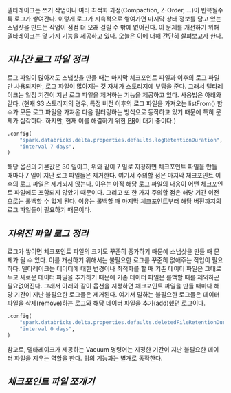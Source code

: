 델타레이크는 쓰기 작업이나 여러 최적화 과정(Compaction, Z-Order, ...)이 반복될수록 로그가 쌓여간다. 이렇게 로그가 지속적으로 쌓여가면 마지막 상태 정보를 담고 있는 스냅샷을 만드는 작업이 점점 더 오래 걸릴 수 밖에 없어진다. 이 문제를 개선하기 위해 델타레이크는 몇 가지 기능을 제공하고 있다. 오늘은 이에 대해 간단히 살펴보고자 한다.

## _지나간 로그 파일 정리_

로그 파일이 많아져도 스냅샷을 만들 때는 마지막 체크포인트 파일과 이후의 로그 파일만 사용되지만, 로그 파일이 많아지는 것 자체가 스토리지에 부담을 준다. 그래서 델타레이크는 일정 기간이 지난 로그 파일을 제거하는 기능을 제공하고 있다. 사용법은 아래와 같다.
(현재 S3 스토리지의 경우, 특정 버전 이후의 로그 파일을 가져오는 listFrom() 함수가 모든 로그 파일을 가져온 다음 필터링하는 방식으로 동작하고 있기 때문에 특히 문제가 심각하다. 하지만, 현재 이를 해결하기 위한 [PR](https://github.com/delta-io/delta/pull/1210)이 대기 중이다.)

```python
.config(
    "spark.databricks.delta.properties.defaults.logRetentionDuration",
    "interval 7 days",
)
```

해당 옵션의 기본값은 30 일이고, 위와 같이 7 일로 지정하면 체크포인트 파일을 만들 때마다 7 일이 지난 로그 파일들은 제거한다. 여기서 주의할 점은 마지막 체크포인트 이후의 로그 파일은 제거되지 않는다. 이유는 아직 해당 로그 파일의 내용이 어떤 체크포인트 파일에도 포함되지 않았기 때문이다. 그리고 또 한 가지 주의할 점은 해당 기간 이전으로는 롤백할 수 없게 된다. 이유는 롤백할 때 마지막 체크포인트부터 해당 버전까지의 로그 파일들이 필요하기 때문이다.

## _지워진 파일 로그 정리_

로그가 쌓이면 체크포인트 파일의 크기도 꾸준히 증가하기 때문에 스냅샷을 만들 때 문제가 될 수 있다. 이를 개선하기 위해서는 불필요한 로그를 꾸준히 없애주는 작업이 필요하다. 델타레이크는 데이터에 대한 변경이나 최적화를 할 때 기존 데이터 파일은 그대로 두고 새로운 데이터 파일을 추가하기 때문에 기존 데이터 파일은 롤백할 때를 제외하곤 필요없어진다. 그래서 아래와 같이 옵션을 지정하면 체크포인트 파일을 만들 때마다 해당 기간이 지난 불필요한 로그들은 제거된다. 여기서 말하는 불필요한 로그들은 데이터 파일을 삭제(remove)하는 로그와 해당 데이터 파일을 추가(add)했던 로그이다.

```python
.config(
    "spark.databricks.delta.properties.defaults.deletedFileRetentionDuration",
    "interval 0 days",
)
```

참고로, 델타레이크가 제공하는 Vacuum 명령어는 지정한 기간이 지난 불필요한 데이터 파일을 지우는 역할을 한다. 위의 기능과는 별개로 동작한다.

## _체크포인트 파일 쪼개기_

